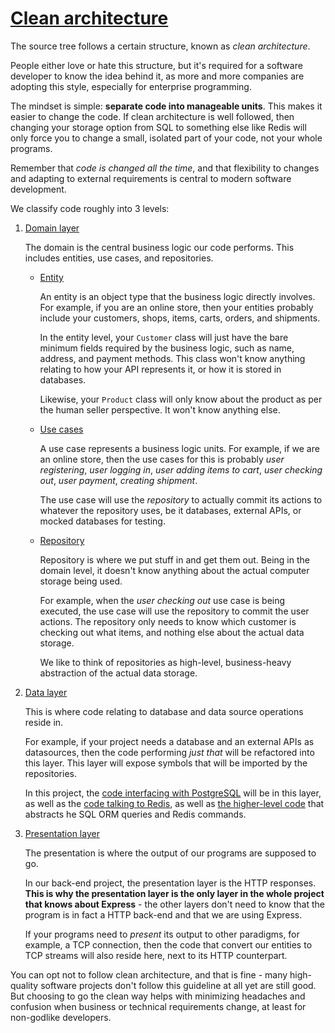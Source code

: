 # [Clean architecture](https://www.freecodecamp.org/news/a-quick-introduction-to-clean-architecture-990c014448d2/)

The source tree follows a certain structure, known as _clean architecture_.

People either love or hate this structure, but it's required for a software developer
to know the idea behind it, as more and more companies are adopting this style,
especially for enterprise programming.

The mindset is simple: **separate code into manageable units**. This makes it easier
to change the code. If clean architecture is well followed, then changing your storage
option from SQL to something else like Redis will only force you to change a small, isolated
part of your code, not your whole programs.

Remember that _code is changed all the time_, and that flexibility to changes and adapting
to external requirements is central to modern software development.

We classify code roughly into 3 levels:

1. [Domain layer](./domain/)

   The domain is the central business logic our code performs. This includes
   entities, use cases, and repositories.

   - [Entity](./domain/entities/)

     An entity is an object type that the business logic directly involves.
     For example, if you are an online store, then your entities probably
     include your customers, shops, items, carts, orders, and shipments.

     In the entity level, your `Customer` class will just have the bare minimum
     fields required by the business logic, such as name, address, and payment methods.
     This class won't know anything relating to how your API represents it, or how
     it is stored in databases.

     Likewise, your `Product` class will only know about the product as per the human seller
     perspective. It won't know anything else.

   - [Use cases](./domain/usecases/)

     A use case represents a business logic units. For example, if we are an online store,
     then the use cases for this is probably _user registering_, _user logging in_,
     _user adding items to cart_, _user checking out_, _user payment_, _creating shipment_.

     The use case will use the _repository_ to actually commit its actions to whatever the
     repository uses, be it databases, external APIs, or mocked databases for testing.

   - [Repository](./domain/repositories/)

     Repository is where we put stuff in and get them out. Being in the domain level,
     it doesn't know anything about the actual computer storage being used.

     For example,
     when the _user checking out_ use case is being executed, the use case will use the
     repository to commit the user actions. The repository only needs to know which customer
     is checking out what items, and nothing else about the actual data storage.

     We like to think of repositories as high-level, business-heavy abstraction of the actual
     data storage.

2. [Data layer](./data/)

   This is where code relating to database and data source operations reside in.

   For example, if your project needs a database and an external APIs as datasources,
   then the code performing _just that_ will be refactored into this layer. This layer
   will expose symbols that will be imported by the repositories.

   In this project, the [code interfacing with PostgreSQL](./data/sources/postgres/) will be in this layer,
   as well as the [code talking to Redis](./data/sources/redis/), as well as [the higher-level code](./data/interfaces/) that abstracts he SQL ORM queries and Redis commands.

3. [Presentation layer](./api/)

   The presentation is where the output of our programs are supposed to go.

   In our back-end project, the presentation layer is the HTTP responses. **This is why
   the presentation layer is the only layer in the whole project that knows about Express** -
   the other layers don't need to know that the program is in fact a HTTP back-end and that
   we are using Express.

   If your programs
   need to _present_ its output to other paradigms, for example, a TCP connection, then the
   code that convert our entities to TCP streams will also reside here, next to its HTTP
   counterpart.

You can opt not to follow clean architecture, and that is fine - many high-quality software projects
don't follow this guideline at all yet are still good. But choosing to go the clean way helps with
minimizing headaches and confusion when business or technical requirements change,
at least for non-godlike developers.
